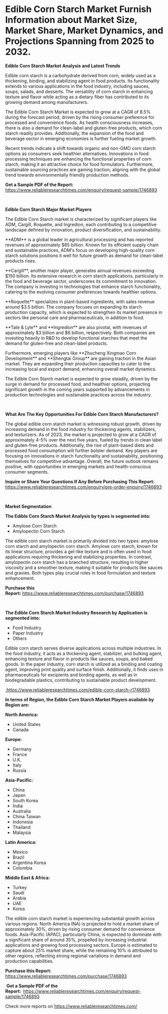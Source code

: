 <p><h1>Edible Corn Starch Market Furnish Information about Market Size, Market Share, Market Dynamics, and Projections Spanning from 2025 to 2032.</h1></p><p><strong>Edible Corn Starch Market Analysis and Latest Trends</strong></p>
<p><p>Edible corn starch is a carbohydrate derived from corn, widely used as a thickening, binding, and stabilizing agent in food products. Its functionality extends to various applications in the food industry, including sauces, soups, salads, and desserts. The versatility of corn starch in enhancing texture and flavor while acting as a dietary fiber has contributed to its growing demand among manufacturers.</p><p>The Edible Corn Starch Market is expected to grow at a CAGR of 8.5% during the forecast period, driven by the rising consumer preference for processed and convenience foods. As health consciousness increases, there is also a demand for clean-label and gluten-free products, which corn starch readily provides. Additionally, the expansion of the food and beverage sector in emerging economies is further fueling market growth. </p><p>Recent trends indicate a shift towards organic and non-GMO corn starch options as consumers seek healthier alternatives. Innovations in food processing techniques are enhancing the functional properties of corn starch, making it an attractive choice for food formulators. Furthermore, sustainable sourcing practices are gaining traction, aligning with the global trend towards environmentally friendly production methods.</p></p>
<p><strong>Get a Sample PDF of the Report:&nbsp;</strong> <a href="https://www.reliableresearchtimes.com/enquiry/request-sample/1746893?utm_campaign=3108&utm_medium=2&utm_source=Github&utm_content=ia&utm_term=01042025&utm_id=edible-corn-starch">https://www.reliableresearchtimes.com/enquiry/request-sample/1746893</a></p>
<p>&nbsp;</p>
<p><strong>Edible Corn Starch Major Market Players</strong></p>
<p><p>The Edible Corn Starch market is characterized by significant players like ADM, Cargill, Roquette, and Ingredion, each contributing to a competitive landscape defined by innovation, product diversification, and sustainability. </p><p>**ADM** is a global leader in agricultural processing and has reported revenues of approximately $85 billion. Known for its efficient supply chain and sustainable practices, ADM's focus on developing high-quality corn starch solutions positions it well for future growth as demand for clean-label products rises.</p><p>**Cargill**, another major player, generates annual revenues exceeding $150 billion. Its extensive research in corn starch applications, particularly in the food and beverage sector, underscores its commitment to innovation. The company is investing in technologies that enhance starch functionality, catering to the evolving consumer preferences towards healthier options.</p><p>**Roquette** specializes in plant-based ingredients, with sales revenue around $3.5 billion. The company focuses on expanding its starch production capacity, which is expected to strengthen its market presence in sectors like personal care and pharmaceuticals, in addition to food.</p><p>**Tate & Lyle** and **Ingredion** are also pivotal, with revenues of approximately $3 billion and $6 billion, respectively. Both companies are investing heavily in R&D to develop functional starches that meet the demand for gluten-free and clean-label products.</p><p>Furthermore, emerging players like **Zhucheng Xingmao Corn Development** and **Shengtai Group** are gaining traction in the Asian market. They are expanding their production capacities to cater to the increasing local and export demand, enhancing overall market dynamics.</p><p>The Edible Corn Starch market is expected to grow steadily, driven by the surge in demand for processed food, and healthier options, projecting significant growth in the coming years supported by advancements in production technologies and sustainable practices across the industry.</p></p>
<p>&nbsp;</p>
<p><strong>What Are The Key Opportunities For Edible Corn Starch Manufacturers?</strong></p>
<p><p>The global edible corn starch market is witnessing robust growth, driven by increasing demand in the food industry for thickening agents, stabilizers, and texturizers. As of 2023, the market is projected to grow at a CAGR of approximately 4-5% over the next five years, fueled by trends in clean label and gluten-free products. Additionally, the rise of plant-based diets and processed food consumption will further bolster demand. Key players are focusing on innovations in starch functionality and sustainability, positioning themselves for competitive advantage. Overall, the future outlook remains positive, with opportunities in emerging markets and health-conscious consumer segments.</p></p>
<p><strong>Inquire or Share Your Questions If Any Before Purchasing This Report:</strong> <a href="https://www.reliableresearchtimes.com/enquiry/pre-order-enquiry/1746893?utm_campaign=3108&utm_medium=2&utm_source=Github&utm_content=ia&utm_term=01042025&utm_id=edible-corn-starch">https://www.reliableresearchtimes.com/enquiry/pre-order-enquiry/1746893</a></p>
<p>&nbsp;</p>
<p><strong>Market Segmentation</strong></p>
<p><strong>The Edible Corn Starch Market Analysis by types is segmented into:</strong></p>
<p><ul><li>Amylose Corn Starch</li><li>Amylopectin Corn Starch</li></ul></p>
<p><p>The edible corn starch market is primarily divided into two types: amylose corn starch and amylopectin corn starch. Amylose corn starch, known for its linear structure, provides a gel-like texture and is often used in food applications requiring thickening and stabilizing properties. In contrast, amylopectin corn starch has a branched structure, resulting in higher viscosity and a smoother texture, making it suitable for products like sauces and gravies. Both types play crucial roles in food formulation and texture enhancement.</p></p>
<p><strong>Purchase this Report:&nbsp;</strong><a href="https://www.reliableresearchtimes.com/purchase/1746893?utm_campaign=3108&utm_medium=2&utm_source=Github&utm_content=ia&utm_term=01042025&utm_id=edible-corn-starch">https://www.reliableresearchtimes.com/purchase/1746893</a></p>
<p>&nbsp;</p>
<p><strong>The Edible Corn Starch Market Industry Research by Application is segmented into:</strong></p>
<p><ul><li>Food Industry</li><li>Paper Industry</li><li>Others</li></ul></p>
<p><p>Edible corn starch serves diverse applications across multiple industries. In the food industry, it acts as a thickening agent, stabilizer, and bulking agent, enhancing texture and flavor in products like sauces, soups, and baked goods. In the paper industry, corn starch is utilized as a binding and coating agent, improving print quality and surface finish. Additionally, it finds uses in pharmaceuticals for excipients and binding agents, as well as in biodegradable plastics, contributing to sustainable product development.</p></p>
<p><a href="https://www.reliableresearchtimes.com/edible-corn-starch-r1746893?utm_campaign=3108&utm_medium=2&utm_source=Github&utm_content=ia&utm_term=01042025&utm_id=edible-corn-starch">&nbsp;https://www.reliableresearchtimes.com/edible-corn-starch-r1746893</a></p>
<p><strong>In terms of Region, the Edible Corn Starch Market Players available by Region are:</strong></p>
<p>
    <p> <strong> North America: </strong>
        <ul>
            <li>United States</li>
            <li>Canada</li>
        </ul>
        </p> 
    <p> <strong> Europe: </strong>
        <ul>
            <li>Germany</li>
            <li>France</li>
            <li>U.K.</li>
            <li>Italy</li>
            <li>Russia</li>
        </ul>
        </p> 
    <p> <strong> Asia-Pacific: </strong>
        <ul>
            <li>China</li>
            <li>Japan</li>
            <li>South Korea</li>
            <li>India</li>
            <li>Australia</li>
            <li>China Taiwan</li>
            <li>Indonesia</li>
            <li>Thailand</li>
            <li>Malaysia</li>
        </ul>
        </p> 
    <p> <strong> Latin America: </strong>
        <ul>
            <li>Mexico</li>
            <li>Brazil</li>
            <li>Argentina Korea</li>
            <li>Colombia</li>
        </ul>
        </p> 
    <p> <strong> Middle East & Africa: </strong>
        <ul>
            <li>Turkey</li>
            <li>Saudi</li>
            <li>Arabia</li>
            <li>UAE</li>
            <li>Korea</li>
        </ul>
    </p>
    </p>
<p><p>The edible corn starch market is experiencing substantial growth across various regions. North America (NA) is projected to hold a market share of approximately 30%, driven by rising consumer demand for convenience foods. Asia-Pacific (APAC), particularly China, is expected to dominate with a significant share of around 35%, propelled by increasing industrial applications and growing food processing sectors. Europe is estimated to capture about 25% market share, while the remaining 10% is attributed to other regions, reflecting strong regional variations in demand and production capabilities.</p></p>
<p><strong>Purchase this Report: </strong><a href="https://www.reliableresearchtimes.com/purchase/1746893?utm_campaign=3108&utm_medium=2&utm_source=Github&utm_content=ia&utm_term=01042025&utm_id=edible-corn-starch">https://www.reliableresearchtimes.com/purchase/1746893</a></p>
<p>&nbsp;<strong>Get a Sample PDF of the Report:&nbsp;&nbsp;</strong><a href="https://www.reliableresearchtimes.com/enquiry/request-sample/1746893?utm_campaign=3108&utm_medium=2&utm_source=Github&utm_content=ia&utm_term=01042025&utm_id=edible-corn-starch">https://www.reliableresearchtimes.com/enquiry/request-sample/1746893</a></p>
<p><strong></strong></p>
<p>Check more reports on <a href="https://www.reliableresearchtimes.com/?utm_campaign=3108&utm_medium=2&utm_source=Github&utm_content=ia&utm_term=01042025&utm_id=edible-corn-starch">https://www.reliableresearchtimes.com/</a></p>
